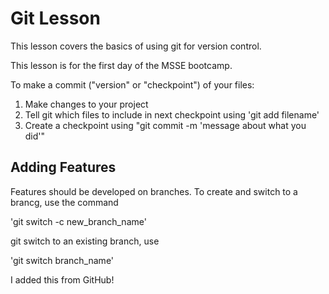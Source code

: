 # Git Lesson

This lesson covers the basics of using git for version control.

This lesson is for the first day of the MSSE bootcamp.

To make a commit ("version" or "checkpoint") of your files:

1. Make changes to your project
2. Tell git which files to include in next checkpoint using 'git add filename'
3. Create a checkpoint using "git commit -m 'message about what you did'"

## Adding Features
Features should be developed on branches. To create and switch to a brancg, use the command

'git switch -c new_branch_name'

git switch to an existing branch, use

'git switch branch_name'

I added this from GitHub!

